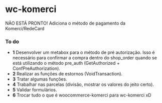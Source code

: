 # wc-komerci
NÃO ESTÁ PRONTO! Adiciona o método de pagamento da Komerci/RedeCard

### To do ###

- **1** Desenvolver um metabox para o método de pré autorização. Isso é necessário para confirmar a compra dentro do shop_order quando se está utilizando o método pre_auth (GetAuthorized + ConfPreAuthorization).
- **2** Realizar as funções de estornos (VoidTransaction).
- **3** Tratar algumas funções.
- **4** Trabalhar nas parcelas (divisão, mostrar os valores do jeito certo).
- **5** Validar formulários.
- **6** Trocar tudo o que é woocommerce-komerci para wc-komerci xD
